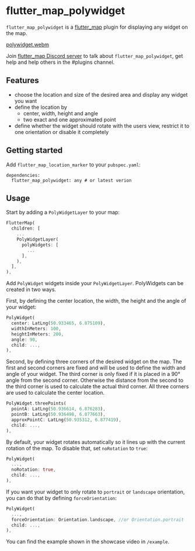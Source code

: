 <!--
This README describes the package. If you publish this package to pub.dev,
this README's contents appear on the landing page for your package.

For information about how to write a good package README, see the guide for
[writing package pages](https://dart.dev/guides/libraries/writing-package-pages).

For general information about developing packages, see the Dart guide for
[creating packages](https://dart.dev/guides/libraries/create-library-packages)
and the Flutter guide for
[developing packages and plugins](https://flutter.dev/developing-packages).
-->

# flutter_map_polywidget

`flutter_map_polywidget` is a [flutter_map](https://pub.dev/packages/flutter_map) plugin for
displaying any widget on the map.

[polywidget.webm](https://github.com/TimBaumgart/flutter_map_polywidget/assets/46818679/6caa4f5c-901b-4415-9411-a26e72e3a638)

Join [flutter_map Discord server](https://discord.gg/egEGeByf4q) to talk
about `flutter_map_polywidget`, get help and help others in the #plugins channel.

## Features

- choose the location and size of the desired area and display any widget you want
- define the location by
    - center, width, height and angle
    - two exact and one approximated point
- define whether the widget should rotate with the users view, restrict it to one orientation or
  disable it completely

## Getting started

Add `flutter_map_location_marker` to your `pubspec.yaml`:

```
dependencies:
  flutter_map_polywidget: any # or latest verion
```

## Usage

Start by adding a `PolyWidgetLayer` to your map:

```dart 
FlutterMap(
  children: [
    ...
    PolyWidgetLayer(
      polyWidgets: [
        ...
      ],
    ),
  ],
),
```

Add `PolyWidget` widgets inside your `PolyWidgetLayer`. PolyWidgets can be created in two ways.

First, by defining the center location, the width, the height and the angle of your widget:

```dart             
PolyWidget(
  center: LatLng(50.933465, 6.875109),
  widthInMeters: 100,
  heightInMeters: 200,
  angle: 90,
  child: ...,
),
```

Second, by defining three corners of the desired widget on the map. The first and second corners are
fixed and will be used to define the width and angle of your widget. The third corner is only fixed
if it is placed in a 90° angle from the second corner. Otherwise the distance from the second to the
third corner is used to calculate the actual third corner. All three corners are used to calculate
the center location.

```dart 
PolyWidget.threePoints(
  pointA: LatLng(50.936614, 6.876283),
  pointB: LatLng(50.936498, 6.877663),
  approxPointC: LatLng(50.935312, 6.877419),
  child: ...,
),
```

By default, your widget rotates automatically so it lines up with the current rotation of the map.
To disable that, set `noRotation` to `true`:

```dart 
PolyWidget(
  ...,
  noRotation: true,
  child: ...,
),
```

If you want your widget to only rotate to `portrait` or `landscape` orientation, you can do that by
defining `forceOrientation`:

```dart                
PolyWidget(
  ...,
  forceOrientation: Orientation.landscape, //or Orientation.portrait
  child: ...,
),
```

You can find the example shown in the showcase video in `/example`.